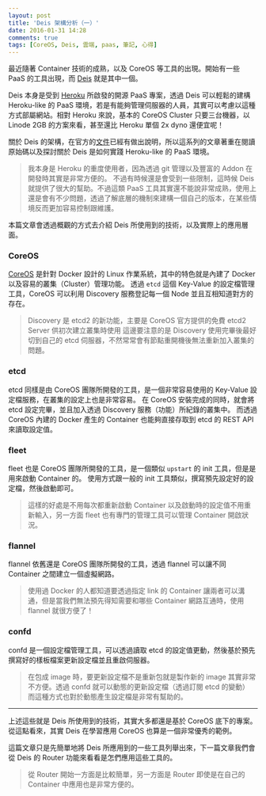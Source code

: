 ```yaml
---
layout: post
title: 'Deis 架構分析（一）'
date: 2016-01-31 14:28
comments: true
tags: [CoreOS, Deis, 雲端, paas, 筆記, 心得]
---
```

最近隨著 Container 技術的成熟，以及 CoreOS 等工具的出現。開始有一些 PaaS 的工具出現，而 [Deis](http://deis.io) 就是其中一個。

Deis 本身是受到 [Heroku](https://heroku.com) 所啟發的開源 PaaS 專案，透過 Deis 可以輕鬆的建構 Heroku-like 的 PaaS 環境，若是有能夠管理伺服器的人員，其實可以考慮以這種方式部屬網站。相對 Heroku 來說，基本的 CoreOS Cluster 只要三台機器，以 Linode 2GB 的方案來看，甚至還比 Heroku 單個 2x dyno 還便宜呢！

關於 Deis 的架構，在官方的[文件](http://docs.deis.io/en/latest/understanding_deis/architecture/)已經有做出說明，所以這系列的文章著重在閱讀原始碼以及探討關於 Deis 是如何實踐 Heroku-like 的 PaaS 環境。

> 我本身是 Heroku 的重度使用者，因為透過 git 管理以及豐富的 Addon 在開發時其實是非常方便的。
> 不過有時候還是會受到一些限制，這時候 Deis 就提供了很大的幫助。不過這類 PaaS 工具其實還不能說非常成熟，使用上還是會有不少問題，透過了解底層的機制來建構一個自己的版本，在某些情境反而更加容易控制跟維護。

<!-- more -->

本篇文章會透過概觀的方式去介紹 Deis 所使用到的技術，以及實際上的應用層面。

### CoreOS

[CoreOS](https://coreos.com/) 是針對 Docker 設計的 Linux 作業系統，其中的特色就是內建了 Docker 以及容易的叢集（Cluster）管理功能。
透過 `etcd` 這個 Key-Value 的設定檔管理工具，CoreOS 可以利用 Discovery 服務登記每一個 Node 並且互相知道對方的存在。

> Discovery 是 etcd2 的新功能，主要是 CoreOS 官方提供的免費 etcd2 Server 供初次建立叢集時使用
> 這邊要注意的是 Discovery 使用完畢後最好切到自己的 etcd 伺服器，不然常常會有節點重開機後無法重新加入叢集的問題。

### etcd

etcd 同樣是由 CoreOS 團隊所開發的工具，是一個非常容易使用的 Key-Value 設定檔服務，在叢集的設定上也是非常容易。
在 CoreOS 安裝完成的同時，就會將 etcd 設定完畢，並且加入透過 Discovery 服務（功能）所紀錄的叢集中。
而透過 CoreOS 內建的 Docker 產生的 Container 也能夠直接存取到 etcd 的 REST API 來讀取設定值。

### fleet

fleet 也是 CoreOS 團隊所開發的工具，是一個類似 `upstart` 的 init 工具，但是是用來啟動 Container 的。
使用方式跟一般的 init 工具類似，撰寫預先設定好的設定檔，然後啟動即可。

> 這樣的好處是不用每次都重新啟動 Container 以及啟動時的設定值不用重新輸入，另一方面 fleet 也有專門的管理工具可以管理 Container 開啟狀況。

### flannel

flannel 依舊還是 CoreOS 團隊所開發的工具，透過 flannel 可以讓不同 Container 之間建立一個虛擬網路。

> 使用過 Docker 的人都知道要透過指定 link 的 Container 讓兩者可以溝通，但是當我們無法預先得知需要和哪些 Container 網路互通時，使用 flannel 就很方便了！

### confd

confd 是一個設定檔管理工具，可以透過讀取 etcd 的設定值更動，然後基於預先撰寫好的樣板檔案更新設定檔並且重啟伺服器。

> 在包成 image 時，要更新設定檔不是重新包就是製作新的 image 其實非常不方便。透過 confd 就可以動態的更新設定檔（透過訂閱 etcd 的變動）
> 而這種方式也對於動態產生設定檔是非常有幫助的。

---

上述這些就是 Deis 所使用到的技術，其實大多都還是基於 CoreOS 底下的專案。
從這點看來，其實 Deis 在學習應用 CoreOS 也算是一個非常優秀的範例。

這篇文章只是先簡單地將 Deis 所應用到的一些工具列舉出來，下一篇文章我們會從 Deis 的 Router 功能來看看是怎們應用這些工具的。

> 從 Router 開始一方面是比較簡單，另一方面是 Router 即使是在自己的 Container 中應用也是非常方便的。
